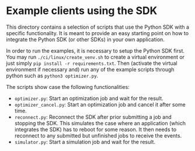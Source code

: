 # Example clients using the SDK
This directory contains a selection of scripts that use the Python SDK with a specific
functionality. It is meant to provide an easy starting point on how to integrate the Python
SDK (or other SDKs) in your own application.

In order to run the examples, it is necessary to setup the Python SDK first. You may
run `./ci/linux/create_venv.sh` to create a virtual environment or just simply
`pip install -r requirements.txt`. Then (activate the virtual environment if necessary and)
run any of the example scripts through python such as `python3 optimizer.py`.

The scripts show case the following functionalities:
- `optimizer.py`: Start an optimization job and wait for the result.
- `optimizer_cancel.py`: Start an optimization job and cancel it after some time.
- `reconnect.py`: Reconnect the SDK after prior submitting a job and stopping the SDK. This
  simulates the case where an application (which integrates the SDK) has to reboot for some reason.
  It then needs to reconnect to any submitted but unfinished jobs to receive the events.
- `simulator.py`: Start a simulation job and wait for the result.
